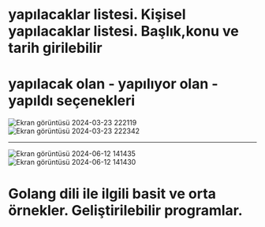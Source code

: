 <h1>yapılacaklar listesi. Kişisel yapılacaklar listesi. Başlık,konu ve tarih girilebilir</h1>
<h1>yapılacak olan  - yapılıyor olan - yapıldı seçenekleri</h1>

![Ekran görüntüsü 2024-03-23 222119](https://github.com/arazumut/todolist/assets/150933483/4b82bf6a-feac-422a-b79d-876166825de2)
![Ekran görüntüsü 2024-03-23 222342](https://github.com/arazumut/todolist/assets/150933483/62be32b0-3415-4626-9ade-30744b8b821f)

--------------------------------------------------------------------------------------------------------------------------------------------------------------------------------------------------------------------------------

![Ekran görüntüsü 2024-06-12 141435](https://github.com/arazumut/todolist-and-golang_examples/assets/150933483/15c1dfe1-eeb6-42fe-87e8-52f53a6ce03e)
![Ekran görüntüsü 2024-06-12 141430](https://github.com/arazumut/todolist-and-golang_examples/assets/150933483/4fa323d9-92d2-4090-903a-39b9805ff6f2)


<h1>Golang dili ile ilgili basit ve orta örnekler. Geliştirilebilir programlar.</h1>

